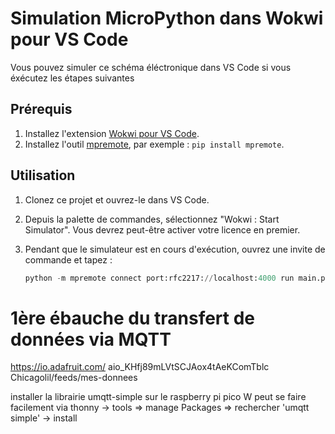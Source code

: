 # Simulation MicroPython dans Wokwi pour VS Code

Vous pouvez simuler ce schéma éléctronique dans VS Code si vous éxécutez les étapes suivantes

## Prérequis

1. Installez l'extension [Wokwi pour VS Code](https://marketplace.visualstudio.com/items?itemName=Wokwi.wokwi-vscode).
2. Installez l'outil [mpremote](https://docs.micropython.org/en/latest/reference/mpremote.html), par exemple : `pip install mpremote`.

## Utilisation

1. Clonez ce projet et ouvrez-le dans VS Code.
2. Depuis la palette de commandes, sélectionnez "Wokwi : Start Simulator". Vous devrez peut-être activer votre licence en premier.
3. Pendant que le simulateur est en cours d'exécution, ouvrez une invite de commande et tapez :

   ```python
   python -m mpremote connect port:rfc2217://localhost:4000 run main.py
   ```

# 1ère ébauche du transfert de données via MQTT

https://io.adafruit.com/
aio_KHfj89mLVtSCJAox4tAeKComTblc
Chicagolil/feeds/mes-donnees

installer la librairie umqtt-simple sur le raspberry pi pico W
peut se faire facilement via thonny
-> tools => manage Packages => rechercher 'umqtt simple'
-> install
